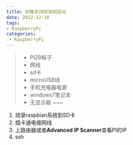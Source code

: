 ```yaml
---
title: 树莓派2B安装和启动
date: 2012-12-18
tags:
- RaspberryPi
categories:
 - RaspberryPi
---
```





>* PI2B板子
>* 网线
>* sd卡
>* microUSB线
>* 手机充电器电源
>* windows7笔记本 
>* 无显示器 ~~~

1. 烧录raspbian系统到SD卡
2. 插卡通电接网线
3. 上路由器或者**Advanced IP Scanner**查看PI的IP
4. ssh

